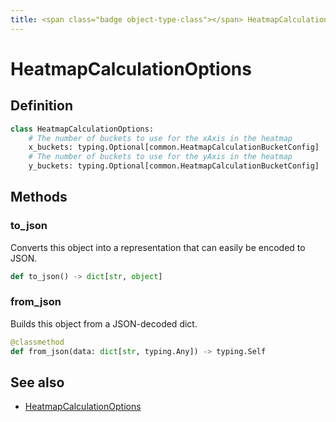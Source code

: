 ```yaml
---
title: <span class="badge object-type-class"></span> HeatmapCalculationOptions
---
```

# <span class="badge object-type-class"></span> HeatmapCalculationOptions

## Definition

```python
class HeatmapCalculationOptions:
    # The number of buckets to use for the xAxis in the heatmap
    x_buckets: typing.Optional[common.HeatmapCalculationBucketConfig]
    # The number of buckets to use for the yAxis in the heatmap
    y_buckets: typing.Optional[common.HeatmapCalculationBucketConfig]
```
## Methods

### <span class="badge object-method"></span> to_json

Converts this object into a representation that can easily be encoded to JSON.

```python
def to_json() -> dict[str, object]
```

### <span class="badge object-method"></span> from_json

Builds this object from a JSON-decoded dict.

```python
@classmethod
def from_json(data: dict[str, typing.Any]) -> typing.Self
```

## See also

 * <span class="badge builder"></span> [HeatmapCalculationOptions](./builder-HeatmapCalculationOptions.md)

